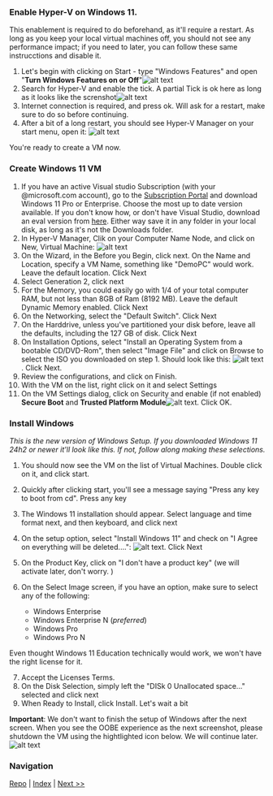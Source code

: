 ### Enable Hyper-V on Windows 11.
This enablement is required to do beforehand, as it'll require a restart. As long as you keep your local virtual machines off, you should not see any performance impact; if you need to later, you can follow these same instrucctions and disable it. 

1. Let's begin with clicking on Start - type "Windows Features" and open "**Turn Windows Features on or Off**"![alt text](/screenshots/hyper-vstartmenu.png)
2. Search for Hyper-V and enable the tick. A partial Tick is ok here as long as it looks like the screnshot![alt text](/screenshots/hyper-vfeature.png)
3. Internet connection is required, and press ok. Will ask for a restart, make sure to do so before continuing. 
4. After a bit of a long restart, you should see Hyper-V Manager on your start menu, open it: ![alt text](/screenshots/hyper-v-manager.png)

You're ready to create a VM now.

### Create Windows 11 VM

1. If you have an active Visual studio Subscription (with your @microsoft.com account), go to the [Subscription Portal](https://my.visualstudio.com/downloads) and download Windows 11 Pro or Enterprise. Choose the most up to date version available. If you don't know how, or don't have Visual Studio, download an eval version from [here](https://www.microsoft.com/en-us/software-download/windows11). Either way save it in any folder in your local disk, as long as it's not the Downloads folder. 
2. In Hyper-V Manager, Clik on your Computer Name Node, and click on New, Virtual Machine: ![alt text](/screenshots/hyp-create.png)
3. On the Wizard, in the Before you Begin, click next. On the Name and Location, specify a VM Name, something like "DemoPC" would work. Leave the default location. Click Next
4. Select Generation 2, click next
5. For the Memory, you could easily go with 1/4 of your total computer RAM, but not less than 8GB of Ram (8192 MB). Leave the default Dynamic Memory enabled. Click Next
6. On the Networking, select the "Default Switch". Click Next
7. On the Harddrive, unless you've partitioned your disk before, leave all the defaults, including the 127 GB of disk. Click Next
8. On Installation Options, select "Install an Operating System from a bootable CD/DVD-Rom", then select "Image File" and click on Browse to select the ISO you downloaded on step 1. Should look like this: ![alt text](/screenshots/vminstallationoptions.png). Click Next.
9. Review the configurations, and click on Finish. 
10. With the VM on the list, right click on it and select Settings 
11. On the VM Settings dialog, click on Security and enable (if not enabled) **Secure Boot** and **Trusted Platform Module**![alt text](/screenshots/vmTPM.png). Click OK. 


### Install Windows
 _This is the new version of Windows Setup. If you downloaded Windows 11 24h2 or newer it'll look like this. If not, follow along making these selections._

1. You should now see the VM on the list of Virtual Machines. Double click on it, and click start.
2. Quickly after clicking start, you'll see a message saying "Press any key to boot from cd". Press any key

3. The Windows 11 installation should appear. Select language and time format next, and then keyboard, and click next

4. On the setup option, select "Install Windows 11" and check on "I Agree on everything will be deleted....": ![alt text](/screenshots/W11Install1.png). Click Next

5. On the Product Key, click on "I don't have a product key" (we will activate later, don't worry. )

6. On the Select Image screen, if you have an option, make sure to select any of the following:
    
    - Windows Enterprise 
    - Windows Enterprise N (*preferred*)
    - Windows Pro
    - Windows Pro N

Even thought Windows 11 Education technically would work, we won't have the right license for it. 

7. Accept the Licenses Terms.
8. On the Disk Selection, simply left the "DISk 0 Unallocated space..." selected and click next
9. When Ready to Install, click Install. Let's wait a bit

**Important**: We don't want to finish the setup of Windows after the next screen. When you see the OOBE experience as the next screenshot, please shutdown the VM using the hightlighted icon below. We will continue later. ![alt text](/screenshots/W11-OOBE.png)

### Navigation
[Repo](https://github.com/JPCortesP/DemoBuilder) | 
[Index](index.md) | 
[Next >>](1-InitialStepsandReqs.md)
